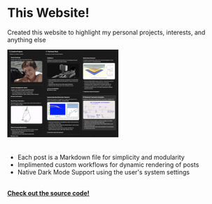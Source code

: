 # This Website!
Created this website to highlight my personal projects, interests, and anything else

<img src="assets/website.png" height="200" alt="Website Image">
<div style="height:20px;font-size:1px;">&nbsp;</div>

* Each post is a Markdown file for simplicity and modularity 
* Implimented custom workflows for dynamic rendering of posts
* Native Dark Mode Support using the user's system settings
<br>

<a href="https://github.com/dan-bernstein/dan-bernstein.github.io" target="_blank" rel="noopener noreferrer">
    <i class="fab fa-github"></i> <strong>Check out the source code!</strong>
</a>
